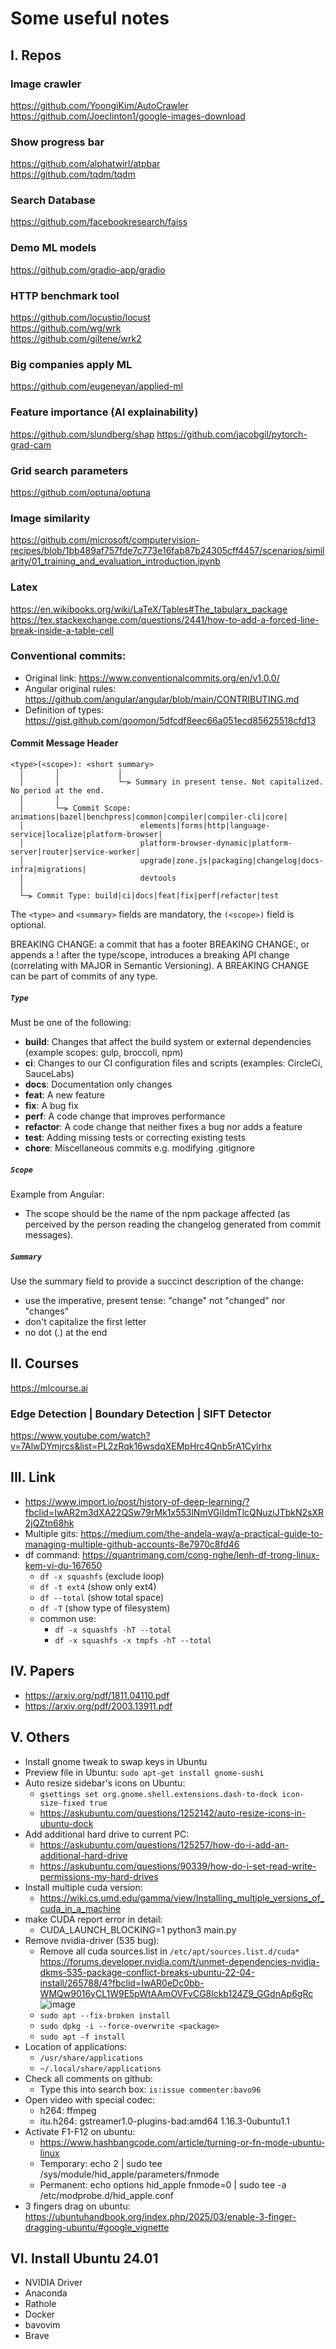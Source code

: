 # Some useful notes

## I. Repos
### Image crawler
https://github.com/YoongiKim/AutoCrawler \
https://github.com/Joeclinton1/google-images-download 

### Show progress bar
https://github.com/alphatwirl/atpbar \
https://github.com/tqdm/tqdm 

### Search Database
https://github.com/facebookresearch/faiss 

### Demo ML models
https://github.com/gradio-app/gradio

### HTTP benchmark tool
https://github.com/locustio/locust \
https://github.com/wg/wrk \
https://github.com/giltene/wrk2

### Big companies apply ML
https://github.com/eugeneyan/applied-ml

### Feature importance (AI explainability) 
https://github.com/slundberg/shap
https://github.com/jacobgil/pytorch-grad-cam

### Grid search parameters
https://github.com/optuna/optuna

### Image similarity
https://github.com/microsoft/computervision-recipes/blob/1bb489af757fde7c773e16fab87b24305cff4457/scenarios/similarity/01_training_and_evaluation_introduction.ipynb

### Latex
https://en.wikibooks.org/wiki/LaTeX/Tables#The_tabularx_package \
https://tex.stackexchange.com/questions/2441/how-to-add-a-forced-line-break-inside-a-table-cell

### Conventional commits: 
* Original link: https://www.conventionalcommits.org/en/v1.0.0/
* Angular original rules: https://github.com/angular/angular/blob/main/CONTRIBUTING.md
* Definition of types: https://gist.github.com/qoomon/5dfcdf8eec66a051ecd85625518cfd13
  
#### Commit Message Header
```
<type>(<scope>): <short summary>
  │       │             │
  │       │             └─⫸ Summary in present tense. Not capitalized. No period at the end.
  │       │
  │       └─⫸ Commit Scope: animations|bazel|benchpress|common|compiler|compiler-cli|core|
  │                          elements|forms|http|language-service|localize|platform-browser|
  │                          platform-browser-dynamic|platform-server|router|service-worker|
  │                          upgrade|zone.js|packaging|changelog|docs-infra|migrations|
  │                          devtools
  │
  └─⫸ Commit Type: build|ci|docs|feat|fix|perf|refactor|test
```
The `<type>` and `<summary>` fields are mandatory, the `(<scope>)` field is optional.

BREAKING CHANGE: a commit that has a footer BREAKING CHANGE:, or appends a ! after the type/scope, introduces a breaking API change (correlating with MAJOR in Semantic Versioning). A BREAKING CHANGE can be part of commits of any type.

##### `Type`

Must be one of the following:

* **build**: Changes that affect the build system or external dependencies (example scopes: gulp, broccoli, npm)
* **ci**: Changes to our CI configuration files and scripts (examples: CircleCi, SauceLabs)
* **docs**: Documentation only changes
* **feat**: A new feature
* **fix**: A bug fix
* **perf**: A code change that improves performance
* **refactor**: A code change that neither fixes a bug nor adds a feature
* **test**: Adding missing tests or correcting existing tests
* **chore**: Miscellaneous commits e.g. modifying .gitignore

##### `Scope`
Example from Angular:
* The scope should be the name of the npm package affected (as perceived by the person reading the changelog generated from commit messages). 

##### `Summary`

Use the summary field to provide a succinct description of the change:

* use the imperative, present tense: "change" not "changed" nor "changes"
* don't capitalize the first letter
* no dot (.) at the end


## II. Courses
https://mlcourse.ai

### Edge Detection | Boundary Detection | SIFT Detector
https://www.youtube.com/watch?v=7AlwDYmjrcs&list=PL2zRqk16wsdqXEMpHrc4Qnb5rA1Cylrhx

## III. Link
- https://www.import.io/post/history-of-deep-learning/?fbclid=IwAR2m3dXA22QSw79rMk1x553lNmVGiIdmTlcQNuziJTbkN2sXR2jQZtn68hk
- Multiple gits: https://medium.com/the-andela-way/a-practical-guide-to-managing-multiple-github-accounts-8e7970c8fd46
- df command: https://quantrimang.com/cong-nghe/lenh-df-trong-linux-kem-vi-du-167650
  - `df -x squashfs` (exclude loop)
  - `df -t ext4` (show only ext4)
  - `df --total` (show total space)
  - `df -T` (show type of filesystem)
  - common use:
    - `df -x squashfs -hT --total`
    - `df -x squashfs -x tmpfs -hT --total`
## IV. Papers
- https://arxiv.org/pdf/1811.04110.pdf
- https://arxiv.org/pdf/2003.13911.pdf
## V. Others
- Install gnome tweak to swap keys in Ubuntu
- Preview file in Ubuntu: `sudo apt-get install gnome-sushi`
- Auto resize sidebar's icons on Ubuntu:
  + `gsettings set org.gnome.shell.extensions.dash-to-dock icon-size-fixed true`
  + https://askubuntu.com/questions/1252142/auto-resize-icons-in-ubuntu-dock
- Add additional hard drive to current PC:
  + https://askubuntu.com/questions/125257/how-do-i-add-an-additional-hard-drive
  + https://askubuntu.com/questions/90339/how-do-i-set-read-write-permissions-my-hard-drives
- Install multiple cuda version:
  + https://wiki.cs.umd.edu/gamma/view/Installing_multiple_versions_of_cuda_in_a_machine
- make CUDA report error in detail:
  + CUDA_LAUNCH_BLOCKING=1 python3 main.py
- Remove nvidia-driver (535 bug):
  + Remove all cuda sources.list in `/etc/apt/sources.list.d/cuda*` https://forums.developer.nvidia.com/t/unmet-dependencies-nvidia-dkms-535-package-conflict-breaks-ubuntu-22-04-install/265788/4?fbclid=IwAR0eDc0bb-WMQw9016yCL1W9E5pWtAAmOVFvCG8lckb124Z9_GGdnAp6gRc ![image](https://github.com/bavo96/note/assets/27908949/5633aaea-bf7a-426c-8048-e14b9409c6a6)
  + `sudo apt --fix-broken install`
  + `sudo dpkg -i --force-overwrite <package>`
  + `sudo apt -f install`
- Location of applications:
  + `/usr/share/applications`
  + `~/.local/share/applications`
- Check all comments on github:
  + Type this into search box: `is:issue commenter:bavo96`
- Open video with special codec:
  + h264: ffmpeg
  + itu.h264: gstreamer1.0-plugins-bad:amd64 <none> 1.16.3-0ubuntu1.1
- Activate F1-F12 on ubuntu:
  + https://www.hashbangcode.com/article/turning-or-fn-mode-ubuntu-linux
  + Temporary: echo 2 | sudo tee /sys/module/hid_apple/parameters/fnmode
  + Permanent: echo options hid_apple fnmode=0 | sudo tee -a /etc/modprobe.d/hid_apple.conf
- 3 fingers drag on ubuntu: https://ubuntuhandbook.org/index.php/2025/03/enable-3-finger-dragging-ubuntu/#google_vignette
## VI. Install Ubuntu 24.01
- NVIDIA Driver
- Anaconda
- Rathole
- Docker
- bavovim
- Brave
